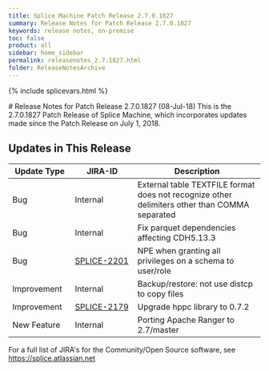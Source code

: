 ```yaml
---
title: Splice Machine Patch Release 2.7.0.1827
summary: Release Notes for Patch Release 2.7.0.1827
keywords: release notes, on-premise
toc: false
product: all
sidebar: home_sidebar
permalink: releasenotes_2.7.1827.html
folder: ReleaseNotesArchive
---
```

{% include splicevars.html %}
<section>
<div class="TopicContent" data-swiftype-index="true" markdown="1">
# Release Notes for Patch Release 2.7.0.1827 (08-Jul-18)
This is the 2.7.0.1827 Patch Release of Splice Machine, which incorporates updates made since the Patch Release on July 1, 2018.

## Updates in This Release
<table>
    <col width="125px" />
    <col width="125px" />
    <col />
    <thead>
        <tr>
            <th>Update Type</th>
            <th>JIRA-ID</th>
            <th>Description</th>
        </tr>
    </thead>
    <tbody>
        <tr>
            <td>Bug</td>
            <td>Internal</td>
            <td>External table TEXTFILE format does not recognize other delimiters other than COMMA separated</td>
        </tr>
        <tr>
            <td>Bug</td>
            <td>Internal</td>
            <td>Fix parquet dependencies affecting CDH5.13.3</td>
        </tr>
        <tr>
            <td>Bug</td>
            <td><a href="https://splice.atlassian.net/browse/SPLICE-2201" target="_blank">SPLICE-2201</a></td>
            <td>NPE when granting all privileges on a schema to user/role</td>
        </tr>
        <tr>
            <td>Improvement</td>
            <td>Internal</td>
            <td>Backup/restore: not use distcp to copy files</td>
        </tr>
        <tr>
            <td>Improvement</td>
            <td><a href="https://splice.atlassian.net/browse/SPLICE-2179" target="_blank">SPLICE-2179</a></td>
            <td>Upgrade hppc library to 0.7.2</td>
        </tr>
        <tr>
            <td>New Feature</td>
            <td>Internal</td>
            <td>Porting Apache Ranger to 2.7/master</td>
        </tr>
    </tbody>
</table>

For a full list of JIRA's for the Community/Open Source software, see <https://splice.atlassian.net>

</div>
</section>
